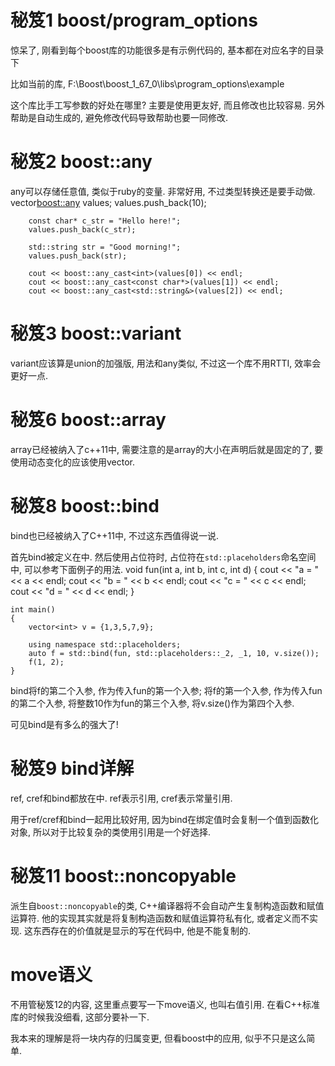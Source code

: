 # 秘笈1 boost/program_options

惊呆了, 刚看到每个boost库的功能很多是有示例代码的, 基本都在对应名字的目录下

比如当前的库, 
    F:\Boost\boost_1_67_0\libs\program_options\example

这个库比手工写参数的好处在哪里?
主要是使用更友好, 而且修改也比较容易.
另外帮助是自动生成的, 避免修改代码导致帮助也要一同修改.

# 秘笈2 boost::any

any可以存储任意值, 类似于ruby的变量.
非常好用, 不过类型转换还是要手动做.
    vector<boost::any> values;
        values.push_back(10);

        const char* c_str = "Hello here!";
        values.push_back(c_str);

        std::string str = "Good morning!";
        values.push_back(str);

        cout << boost::any_cast<int>(values[0]) << endl;
        cout << boost::any_cast<const char*>(values[1]) << endl;
        cout << boost::any_cast<std::string&>(values[2]) << endl;

# 秘笈3 boost::variant

variant应该算是union的加强版, 用法和any类似, 不过这一个库不用RTTI, 效率会更好一点.

# 秘笈6 boost::array

array已经被纳入了c++11中, 需要注意的是array的大小在声明后就是固定的了, 要使用动态变化的应该使用vector.

# 秘笈8 boost::bind

bind也已经被纳入了C++11中, 不过这东西值得说一说.

首先bind被定义在<functional>中.
然后使用占位符时, 占位符在`std::placeholders`命名空间中, 可以参考下面例子的用法.
    void fun(int a, int b, int c, int d)
    {
        cout << "a = " << a << endl;
        cout << "b = " << b << endl;
        cout << "c = " << c << endl;
        cout << "d = " << d << endl;
    }

    int main()
    {
        vector<int> v = {1,3,5,7,9};

        using namespace std::placeholders;
        auto f = std::bind(fun, std::placeholders::_2, _1, 10, v.size());
        f(1, 2);
    }

bind将f的第二个入参, 作为传入fun的第一个入参; 将f的第一个入参, 作为传入fun的第二个入参, 将整数10作为fun的第三个入参, 将v.size()作为第四个入参.

可见bind是有多么的强大了!

# 秘笈9 bind详解

ref, cref和bind都放在<functional>中.
ref表示引用, cref表示常量引用.

用于ref/cref和bind一起用比较好用, 因为bind在绑定值时会复制一个值到函数化对象, 所以对于比较复杂的类使用引用是一个好选择.

# 秘笈11 boost::noncopyable

派生自`boost::noncopyable`的类, C++编译器将不会自动产生复制构造函数和赋值运算符.
他的实现其实就是将复制构造函数和赋值运算符私有化, 或者定义而不实现.
这东西存在的价值就是显示的写在代码中, 他是不能复制的.

# move语义

不用管秘笈12的内容, 这里重点要写一下move语义, 也叫右值引用.
在看C++标准库的时候我没细看, 这部分要补一下.

我本来的理解是将一块内存的归属变更, 但看boost中的应用, 似乎不只是这么简单.
